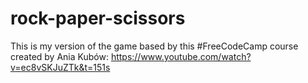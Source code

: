 # rock-paper-scissors

This is my version of the game based by this #FreeCodeCamp course created by Ania Kubów: https://www.youtube.com/watch?v=ec8vSKJuZTk&t=151s 

